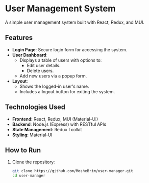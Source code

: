 # User Management System

A simple user management system built with React, Redux, and MUI.

## Features

- **Login Page**: Secure login form for accessing the system.
- **User Dashboard**:
  - Displays a table of users with options to:
    - Edit user details.
    - Delete users.
  - Add new users via a popup form.
- **Layout**:
  - Shows the logged-in user's name.
  - Includes a logout button for exiting the system.

## Technologies Used

- **Frontend**: React, Redux, MUI (Material-UI)
- **Backend**: Node.js (Express) with RESTful APIs
- **State Management**: Redux Toolkit
- **Styling**: Material-UI

## How to Run

1. Clone the repository:
   ```bash
   git clone https://github.com/MosheBrim/user-manager.git
   cd user-manager
   ```
